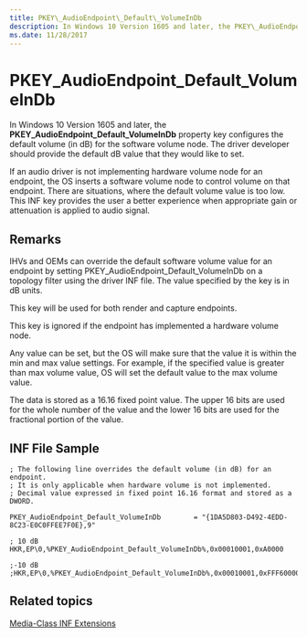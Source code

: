 ```yaml
---
title: PKEY\_AudioEndpoint\_Default\_VolumeInDb
description: In Windows 10 Version 1605 and later, the PKEY\_AudioEndpoint\_Default\_VolumeInDb property key configures the default volume (in dB) for the software volume node.
ms.date: 11/28/2017
---
```


# PKEY\_AudioEndpoint\_Default\_VolumeInDb


In Windows 10 Version 1605 and later, the **PKEY\_AudioEndpoint\_Default\_VolumeInDb** property key configures the default volume (in dB) for the software volume node. The driver developer should provide the default dB value that they would like to set.

If an audio driver is not implementing hardware volume node for an endpoint, the OS inserts a software volume node to control volume on that endpoint. There are situations, where the default volume value is too low. This INF key provides the user a better experience when appropriate gain or attenuation is applied to audio signal.

## <span id="Remarks"></span><span id="remarks"></span><span id="REMARKS"></span>Remarks


IHVs and OEMs can override the default software volume value for an endpoint by setting PKEY\_AudioEndpoint\_Default\_VolumeInDb on a topology filter using the driver INF file. The value specified by the key is in dB units.

This key will be used for both render and capture endpoints.

This key is ignored if the endpoint has implemented a hardware volume node.

Any value can be set, but the OS will make sure that the value it is within the min and max value settings. For example, if the specified value is greater than max volume value, OS will set the default value to the max volume value.

The data is stored as a 16.16 fixed point value. The upper 16 bits are used for the whole number of the value and the lower 16 bits are used for the fractional portion of the value.

## <span id="INF_File_Sample"></span><span id="inf_file_sample"></span><span id="INF_FILE_SAMPLE"></span>INF File Sample


```inf
; The following line overrides the default volume (in dB) for an endpoint. 
; It is only applicable when hardware volume is not implemented. 
; Decimal value expressed in fixed point 16.16 format and stored as a DWORD. 

PKEY_AudioEndpoint_Default_VolumeInDb        = "{1DA5D803-D492-4EDD-8C23-E0C0FFEE7F0E},9" 

; 10 dB 
HKR,EP\0,%PKEY_AudioEndpoint_Default_VolumeInDb%,0x00010001,0xA0000 

;-10 dB 
;HKR,EP\0,%PKEY_AudioEndpoint_Default_VolumeInDb%,0x00010001,0xFFF60000
```

## <span id="related_topics"></span>Related topics


[Media-Class INF Extensions](media-class-inf-extensions.md)

 

 






